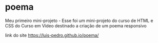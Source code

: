 # poema
Meu primeiro mini-projeto - 
Esse foi um mini-projeto do curso de HTML e CSS do Curso em Vídeo destinado a criação de um poema responsivo

link do site https://luis-pedro.github.io/poema/
